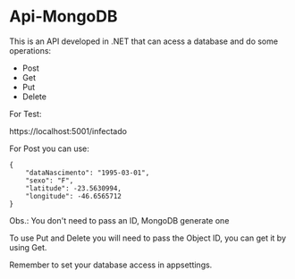 # Api-MongoDB

This is an API developed in .NET that can acess a database and do some operations:

- Post
- Get
- Put
- Delete

For Test:

https://localhost:5001/infectado

For Post you can use:

```
{
	"dataNascimento": "1995-03-01",
	"sexo": "F",
	"latitude": -23.5630994,
	"longitude": -46.6565712
}
```

Obs.: You don't need to pass an ID, MongoDB generate one



To use Put and Delete you will need to pass the Object ID, you can get it by using Get.



Remember to set your database access in appsettings.
